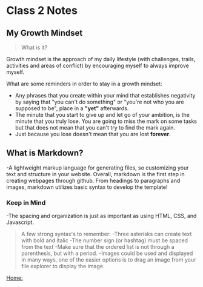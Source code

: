 # Class 2 Notes

## My **Growth Mindset**

>What is it?

Growth mindset is the approach of my daily lifestyle (with challenges, trails, activities and areas of conflict) by encouraging myself to always improve myself.

What are some reminders in order to stay in a growth mindset:

- Any phrases that you create within your mind that establishes negativity by saying that "you can't do something" or "you're not who you are supposed to be", place in a **"yet"** afterwards.
- The minute that you start to give up and let go of your ambition, is the minute that you truly lose. You are going to miss the mark on some tasks but that does not mean that you can't try to find the mark again.
- Just because you lose doesn't mean that you are lost **forever**.

## What is Markdown?

-A lightweight markup language for generating files, so customizing your text and structure in your website. Overall, markdown is the first step in creating webpages through github.
From headings to paragraphs and images, markdown utilizes basic syntax to develop the template!

### Keep in Mind

-The spacing and organization is just as important as using HTML, CSS, and Javascript.

> A few strong syntax's to remember:
-Three asterisks can create text with bold and italic
-The number sign (or hashtag) must be spaced from the text
-Make sure that the ordered list is not through a parenthesis, but with a period.
-Images could be used and displayed in many ways, one of the easier options is to drag an image from your file explorer to display the image.

[Home:](https://keelen-fisher.github.io/reading-notes/)
